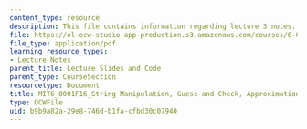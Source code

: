 ```yaml
---
content_type: resource
description: This file contains information regarding lecture 3 notes.
file: https://ol-ocw-studio-app-production.s3.amazonaws.com/courses/6-0001-introduction-to-computer-science-and-programming-in-python-fall-2016/b9b9a82a29e8746db1facfbd30c07940_MIT6_0001F16_Lec3.pdf
file_type: application/pdf
learning_resource_types:
- Lecture Notes
parent_title: Lecture Slides and Code
parent_type: CourseSection
resourcetype: Document
title: MIT6_0001F16_String Manipulation, Guess-and-Check, Approximations, Bisection
type: OCWFile
uid: b9b9a82a-29e8-746d-b1fa-cfbd30c07940
---
```

